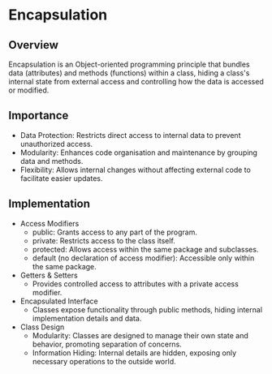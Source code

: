 # Encapsulation

## Overview
Encapsulation is an Object-oriented programming principle that bundles data (attributes) and methods (functions) within a class,
hiding a class's internal state from external access and controlling how the data is accessed or modified.

## Importance
- Data Protection: Restricts direct access to internal data to prevent unauthorized access.
- Modularity: Enhances code organisation and maintenance by grouping data and methods.
- Flexibility: Allows internal changes without affecting external code to facilitate easier updates.

## Implementation
- Access Modifiers
  - public: Grants access to any part of the program.
  - private: Restricts access to the class itself.
  - protected: Allows access within the same package and subclasses.
  - default (no declaration of access modifier): Accessible only within the same package.
- Getters & Setters
  - Provides controlled access to attributes with a private access modifier.
- Encapsulated Interface
  - Classes expose functionality through public methods, hiding internal implementation details and data.
- Class Design 
  - Modularity: Classes are designed to manage their own state and behavior, promoting separation of concerns.
  - Information Hiding: Internal details are hidden, exposing only necessary operations to the outside world.
